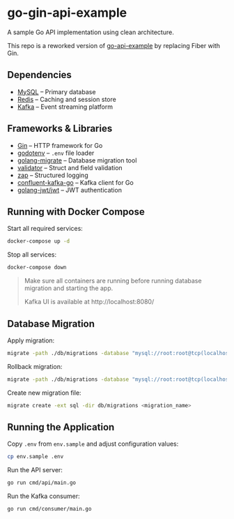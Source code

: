 # go-gin-api-example

A sample Go API implementation using clean architecture.

This repo is a reworked version of [go-api-example](https://github.com/haqiqiw/go-api-example) by replacing Fiber with Gin.

## Dependencies

- [MySQL](https://www.mysql.com/) – Primary database
- [Redis](https://redis.io/) – Caching and session store
- [Kafka](https://kafka.apache.org/) – Event streaming platform

## Frameworks & Libraries

- [Gin](https://gin-gonic.com/) – HTTP framework for Go
- [godotenv](https://github.com/joho/godotenv) – `.env` file loader
- [golang-migrate](https://github.com/golang-migrate/migrate) – Database migration tool
- [validator](https://github.com/go-playground/validator) – Struct and field validation
- [zap](https://github.com/uber-go/zap) – Structured logging
- [confluent-kafka-go](https://github.com/confluentinc/confluent-kafka-go) – Kafka client for Go
- [golang-jwt/jwt](https://github.com/golang-jwt/jwt) – JWT authentication

## Running with Docker Compose

Start all required services:

```bash
docker-compose up -d
```

Stop all services:

```bash
docker-compose down
```

> Make sure all containers are running before running database migration and starting the app.
>
> Kafka UI is available at http://localhost:8080/

## Database Migration

Apply migration:

```bash
migrate -path ./db/migrations -database "mysql://root:root@tcp(localhost:3306)/api-example" up
```

Rollback migration:

```bash
migrate -path ./db/migrations -database "mysql://root:root@tcp(localhost:3306)/api-example" down
```

Create new migration file:

```bash
migrate create -ext sql -dir db/migrations <migration_name>
```

## Running the Application

Copy `.env` from `env.sample` and adjust configuration values:

```bash
cp env.sample .env
```

Run the API server:

```bash
go run cmd/api/main.go
```

Run the Kafka consumer:

```bash
go run cmd/consumer/main.go
```
